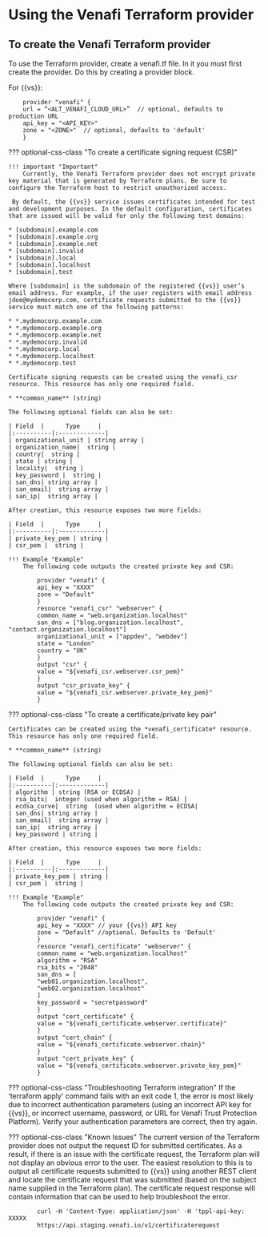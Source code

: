 # Using the Venafi Terraform provider

## To create the Venafi Terraform provider

To use the Terraform provider, create a venafi.tf file. In it you must first create the provider. Do this by creating a provider block.

For {{vs}}:

        provider "venafi" {
        url = “<ALT_VENAFI_CLOUD_URL>”  // optional, defaults to production URL
        api_key = "<API_KEY>"
        zone = "<ZONE>"  // optional, defaults to 'default'
        }

??? optional-css-class "To create a certificate signing request (CSR)"

    !!! important "Important"
        Currently, the Venafi Terraform provider does not encrypt private key material that is generated by Terraform plans. Be sure to configure the Terraform host to restrict unauthorized access.

     By default, the {{vs}} service issues certificates intended for test and development purposes. In the default configuration, certificates that are issued will be valid for only the following test domains:

    * [subdomain].example.com
    * [subdomain].example.org
    * [subdomain].example.net
    * [subdomain].invalid
    * [subdomain].local
    * [subdomain].localhost
    * [subdomain].test

    Where [subdomain] is the subdomain of the registered {{vs}} user’s email address. For example, if the user registers with email address jdoe@mydemocorp.com, certificate requests submitted to the {{vs}} service must match one of the following patterns:

    * *.mydemocorp.example.com
    * *.mydemocorp.example.org
    * *.mydemocorp.example.net
    * *.mydemocorp.invalid
    * *.mydemocorp.local
    * *.mydemocorp.localhost
    * *.mydemocorp.test

    Certificate signing requests can be created using the venafi_csr resource. This resource has only one required field.

    * **common_name** (string)
   
    The following optional fields can also be set:

    | Field  |      Type     |  
    |:----------|:-------------|
    | organizational_unit | string array | 
    | organization_name|  string | 
    | country|  string | 
    | state | string | 
    | locality|  string | 
    | key_password |  string | 
    | san_dns| string array | 
    | san_email|  string array | 
    | san_ip|  string array |

    After creation, this resource exposes two more fields:

    | Field  |      Type     |  
    |:----------|:-------------|
    | private_key_pem | string | 
    | csr_pem |  string | 

    !!! Example "Example"
        The following code outputs the created private key and CSR:

            provider "venafi" {
            api_key = "XXXX"
            zone = "Default"
            }
            resource "venafi_csr" "webserver" {
            common_name = "web.organization.localhost"
            san_dns = ["blog.organization.localhost", "contact.organization.localhost"]
            organizational_unit = ["appdev", "webdev"]
            state = "London"
            country = "UK"
            }
            output "csr" {
            value = "${venafi_csr.webserver.csr_pem}"
            }
            output "csr_private_key" {
            value = "${venafi_csr.webserver.private_key_pem}"
            }

??? optional-css-class "To create a certificate/private key pair"

    Certificates can be created using the *venafi_certificate* resource. This resource has only one required field.

    * **common_name** (string)
   
    The following optional fields can also be set:

    | Field  |      Type     |  
    |:----------|:-------------|
    | algorithm | string (RSA or ECDSA) | 
    | rsa_bits|  integer (used when algorithm = RSA) | 
    | ecdsa_curve|  string  (used when algorithm = ECDSA| 
    | san_dns| string array | 
    | san_email|  string array | 
    | san_ip|  string array |
    | key_password | string |

    After creation, this resource exposes two more fields:

    | Field  |      Type     |  
    |:----------|:-------------|
    | private_key_pem | string | 
    | csr_pem |  string | 

    !!! Example "Example"
        The following code outputs the created private key and CSR:

            provider "venafi" {
            api_key = "XXXX" // your {{vs}} API key
            zone = "Default" //optional. Defaults to 'Default'
            }
            resource "venafi_certificate" "webserver" {
            common_name = "web.organization.localhost"
            algorithm = "RSA"
            rsa_bits = "2048"
            san_dns = [
            "web01.organization.localhost",
            "web02.organization.localhost"
            ]
            key_password = "secretpassword"
            }
            output "cert_certificate" {
            value = "${venafi_certificate.webserver.certificate}"
            }
            output "cert_chain" {
            value = "${venafi_certificate.webserver.chain}"
            }
            output "cert_private_key" {
            value = "${venafi_certificate.webserver.private_key_pem}"
            }
        
??? optional-css-class "Troubleshooting Terraform integration"
    If the ‘terraform apply’ command fails with an exit code 1, the error is most likely due to incorrect authentication parameters (using an incorrect API key for {{vs}}, or incorrect username, password, or URL for Venafi Trust Protection Platform). Verify your authentication parameters are correct, then try again.

??? optional-css-class "Known Issues"
    The current version of the Terraform provider does not output the request ID for submitted certificates. As a result, if there is an issue with the certificate request, the Terraform plan will not display an obvious error to the user. The easiest resolution to this is to output all certificate requests submitted to {{vs}} using another REST client and locate the certificate request that was submitted (based on the subject name supplied in the Terraform plan). The certificate request response will contain information that can be used to help troubleshoot the error.

            curl -H 'Content-Type: application/json' -H 'tppl-api-key: XXXXX
            https://api.staging.venafi.io/v1/certificaterequest
    